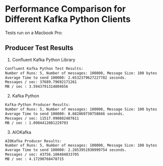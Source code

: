 
# Performance Comparison for Different Kafka Python Clients

Tests run on a Macbook Pro:

## Producer Test Results

1. Confluent Kafka Python Library

```bash
Confluent Kafka Python Test Results:
Number of Runs: 5, Number of messages: 100000, Message Size: 100 bytes.
Average Time to send 100000: 2.6532379627227782 seconds.
Messages / sec: 37689.79692171261
MB / sec : 3.5943791314804656
```

2. Kafka Python

```bash
Kafka-Python Producer Results:
Number of Runs: 5, Number of messages: 100000, Message Size: 100 bytes.
Average Time to send 100000: 8.682069730758666 seconds.
Messages / sec: 11517.990882487611
MB / sec : 1.0984412081229793
```

3. AIOKafka

```bash
AIOKafka Producer Results:
Number of Runs: 5, Number of messages: 100000, Message Size: 100 bytes.
Average Time to send 100000: 2.2853951930999754 seconds.
Messages / sec: 43756.108484833705
MB / sec : 4.17290768478715
```